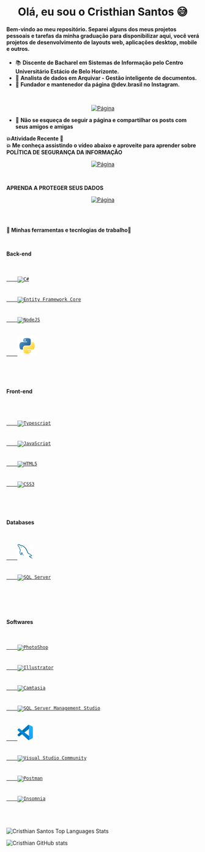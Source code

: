 <h1 align="center">Olá, eu sou o Cristhian Santos 😅</h1>
<h4>Bem-vindo ao meu repositório. Separei alguns dos meus projetos pessoais e tarefas da minha graduação para disponibilizar aqui, você verá projetos de desenvolvimento de layouts web, aplicações desktop, mobile e outros.</h4>

- 📚 **Discente de Bacharel em Sistemas de Informação pelo Centro Universitário Estácio de Belo Horizonte.**
- 📜 **Analista de dados em Arquivar - Gestão inteligente de documentos.**
- 📱 **Fundador e mantenedor da página @dev.brasil no Instagram.**
</br>
<p align="center">
<a title="Instagram" href="https://www.instagram.com/dev.brasil/">
<img align="" alt="Página" src="./instagram-logo.png" width="165" height="150" />
</a>
</p>

- 📱 **Não se esqueça de seguir a página e compartilhar os posts com seus amigos e amigas**


**💥Atividade Recente 🎥**
</br>
**💥 Me conheça assistindo o vídeo abaixo e aproveite para aprender sobre POLÍTICA DE SEGURANÇA DA INFORMAÇÃO**
<p align="center">
<a title="Youtube" href="https://youtu.be/XYJta1kiN5Y">
<img align="" alt="Página" src="./printYoutube.png" width="520" height="300" />
</a>
</p>
</br>

**APRENDA A PROTEGER SEUS DADOS**

<p align="center">
<a title="Youtube" href="https://www.youtube.com/watch?v=q2QLv11CFKc&t=1s">
<img align="" alt="Página" src="./printYoutube.png" width="520" height="300" />
</a>
</p>

</br>
</br>

**🔨 Minhas ferramentas e tecnlogias de trabalho🔧**

</br>

**Back-end**

<code>
<a href="https://docs.microsoft.com/en-us/dotnet/csharp/" target="_blank" >
    <img src="https://icongr.am/devicon/csharp-original.svg?size=148&color=currentColor" 
    alt="C#" title="C#" width="40" height="40"/>
</a>
<a href="https://docs.microsoft.com/en-us/ef/core/" target="_blank" >
    <img src="https://github.com/campusMVP/dotnetCoreLogoPack/blob/master/Entity%20Framework%20Core/Bitmap%20RGB/Bitmap-MEDIUM_Entity-Framework-Core-Logo_2colors_Square_Boxed_RGB.png?raw=true" alt="Entity Framework Core" title="Entity Framework Core" width="40" height="40"/>
</a>
<a href="https://nodejs.org/en/" target="_blank" >
    <img src="https://icongr.am/devicon/nodejs-original.svg?size=148&color=currentColor" 
    alt="NodeJS" title="NodeJS" width="40" height="40"/>
</a>
<a href="https://www.python.org/" target="_blank" >
    <img src="https://raw.githubusercontent.com/devicons/devicon/40cd6bc89a299dc50ac289f8e3b071d0dff49d9c/icons/python/python-original.svg" 
    alt="Python" title="Python" width="50" height="50"/>
</a>
</code>
</br>
</br>
</br>

**Front-end**

<code>

<a href="https://www.typescriptlang.org/" target="_blank" >
    <img src="https://icongr.am/devicon/typescript-original.svg?size=148&color=currentColor" alt="Typescript" title="TypeScript" width="40" height="40"/>
</a>
<a href="https://developer.mozilla.org/en-US/docs/Web/JavaScript" target="_blank" >
    <img src="https://icongr.am/devicon/javascript-original.svg?size=148&color=currentColor" alt="JavaScript" title="JavaScript" width="40" height="40"/>
</a>
<a href="https://www.w3schools.com/html/" target="_blank" >
    <img src="https://icongr.am/devicon/html5-original.svg?size=148&color=currentColor" 
    alt="HTML5" title="HTML5" width="40" height="40"/>
</a>
<a href="https://www.w3schools.com/css/default.asp" target="_blank" >
    <img src="https://icongr.am/devicon/css3-original.svg?size=148&color=currentColor" 
    alt="CSS3" title="CSS3" width="40" height="40"/>
</a>
</code>
</br>
</br>
</br>

**Databases**

<code>
<a href="https://www.mysql.com/" target="_blank" >
    <img  alt="MySQL" title="MySQL" width="40" height="40" src="https://raw.githubusercontent.com/devicons/devicon/40cd6bc89a299dc50ac289f8e3b071d0dff49d9c/icons/mysql/mysql-original.svg" />
</a>
<a href="https://docs.microsoft.com/en-us/sql/sql-server/?view=sql-server-ver15" target="_blank" >
    <img  alt="SQL Server" title="SQL Server" width="40" height="40" src="https://camo.githubusercontent.com/130721db6a0d2d2dd6b1ff98a1a530129d382d231de890ac377c790256678ae0/68747470733a2f2f692e70696e696d672e636f6d2f6f726967696e616c732f63372f32382f30632f63373238306362633062646434363038643663303963643839616539633463612e706e67" />
</a>

</code>
</br>
</br>
</br>

**Softwares**

<code>
<a href="https://www.adobe.com/br/products/photoshop.html?sdid=KQPOM&mv=search&ef_id=Cj0KCQjw0caCBhCIARIsAGAfuMzz35LgeZJiM503KdCsGNS70E1Wx1deJjGprlEDLfjV0m1smR8oFSgaArfxEALw_wcB:G:s&s_kwcid=AL!3085!3!442396627382!e!!g!!photoshop!188192502!10077842982&gclid=Cj0KCQjw0caCBhCIARIsAGAfuMzz35LgeZJiM503KdCsGNS70E1Wx1deJjGprlEDLfjV0m1smR8oFSgaArfxEALw_wcB" >
    <img  alt="PhotoShop" title="PhotoShop" width="40" height="40" src="https://www.adobe.com/content/dam/cc/us/en/creativecloud/max2020/mnemonics/photoshop.svg" />
</a>
<a href="https://www.adobe.com/br/products/illustrator.html?sdid=KQPNY&mv=search&ef_id=Cj0KCQjw0caCBhCIARIsAGAfuMwDGSYHyUbIZRKMCRQx8CAlRPeo1wc3ISSmt0FgyDkJVepBzx6aAncaArkCEALw_wcB:G:s&s_kwcid=AL!3085!3!473120541051!e!!g!!illustrator!188190582!10039578942&gclid=Cj0KCQjw0caCBhCIARIsAGAfuMwDGSYHyUbIZRKMCRQx8CAlRPeo1wc3ISSmt0FgyDkJVepBzx6aAncaArkCEALw_wcB" target="_blank" >
    <img  alt="Illustrator" title="Illustrator" width="40" height="40" src="https://www.adobe.com/content/dam/cc/icons/illustrator.svg" />
</a>
<a href="https://www.techsmith.com/store/camtasia?utm_source=google&utm_medium=cpc&utm_campaign=8078758719&utm_content=83164588986&utm_term=camtasia&gclid=Cj0KCQjw0caCBhCIARIsAGAfuMymYkBITAz9ETkJwqz3eZ88Pw7kdkza0H-ft8J3HdpDs5g5EYZi9gkaAmFuEALw_wcB" target="_blank" >
    <img  alt="Camtasia" title="Camtasia" width="40" height="40" src="https://img.utdstc.com/icon/7b8/79e/7b879e1cb53d19b54976e1fbc88d77212e9e55935f092d2839e026a71a9360de:200" />
</a>
<a href="https://docs.microsoft.com/pt-br/sql/ssms/download-sql-server-management-studio-ssms?view=sql-server-ver15" target="_blank" >
    <img  alt="SQL Server Management Studio" title="SQL Server Management Studio" width="40" height="40" src="https://img.stackshare.io/service/7096/809746be-0b96-4af0-aa2f-5d1aeaa82658.png" />
</a>
<a href="https://code.visualstudio.com/docs" target="_blank" >
    <img  alt="Visual Studio Code" title="Visual Studio Code" width="40" height="40" src="https://raw.githubusercontent.com/github/explore/80688e429a7d4ef2fca1e82350fe8e3517d3494d/topics/visual-studio-code/visual-studio-code.png" />
</a>
<a href="https://docs.microsoft.com/en-us/visualstudio/windows/?view=vs-2019&preserve-view=true" target="_blank" >
    <img  alt="Visual Studio Community" title="Visual Studio Community" width="40" height="40" src="https://visualstudio.microsoft.com/wp-content/uploads/2019/06/BrandVisualStudioWin2019-3.svg" />
</a>
<a href="https://www.postman.com/" target="_blank" >
    <img  alt="Postman" title="Postman" width="40" height="40" src="https://lh3.googleusercontent.com/v_bN4wSYKVT8ZX4y7SqTxfD-eFtfL4Df5puacRU3wDu9JX9kNM9OK3XmplVuJK4q-yhr-r0d-3z3shp8GVc0iYY1=w128-h128-e365-rj-sc0x00ffffff" />
</a>
<a href="https://insomnia.rest/" target="_blank" >
    <img  alt="Insomnia" title="Insomnia" width="40" height="40" src="https://user-images.githubusercontent.com/6686410/31217465-6adbbd18-a98d-11e7-9371-26d578182e9d.png" />
</a>
</code>
</p>

</br>
</br>
<img align="center" alt="Cristhian Santos Top Languages Stats" src="https://github-readme-stats.vercel.app/api/top-langs/?username=CristhianFSantos&langs_count=5&theme=radical&layout=compact" />

![Cristhian GitHub stats](https://github-readme-stats.vercel.app/api?username=CristhianFSantos&show_icons=true&theme=radical)
